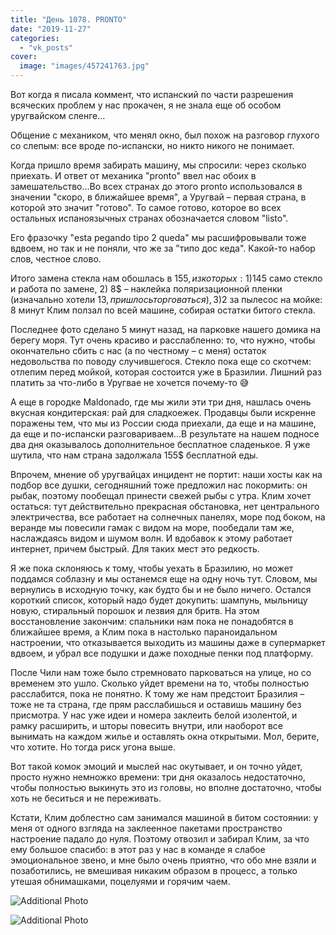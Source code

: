 ```yaml
---
title: "День 1078. PRONTO"
date: "2019-11-27"
categories: 
  - "vk_posts"
cover:
  image: "images/457241763.jpg"
---
```


Вот когда я писала коммент, что испанский по части разрешения всяческих проблем у нас прокачен, я не знала еще об особом уругвайском сленге...

Общение с механиком, что менял окно, был похож на разговор глухого со слепым: все вроде по-испански, но никто никого не понимает.

<!--more-->

Когда пришло время забирать машину, мы спросили: через сколько приехать. И ответ от механика "pronto" ввел нас обоих в замешательство...Во всех странах до этого pronto использовался в значении "скоро, в ближайшее время", а Уругвай – первая страна, в которой это значит "готово". То самое готово, которое во всех остальных испаноязычных странах обозначается словом "listo".

Его фразочку "esta pegando tipo 2 queda" мы расшифровывали тоже вдвоем, но так и не поняли, что же за "типо дос кеда". Какой-то набор слов, честное слово.

Итого замена стекла нам обошлась в 155$, из которых: 1)145$ само стекло и работа по замене, 2) 8$ – наклейка поляризационной пленки (изначально хотели 13$, пришлось торговаться), 3) 2$ за пылесос на мойке: 8 минут Клим ползал по всей машине, собирая остатки битого стекла.

Последнее фото сделано 5 минут назад, на парковке нашего домика на берегу моря. Тут очень красиво и расслабленно: то, что нужно, чтобы окончательно сбить с нас (а по честному – с меня) остаток недовольства по поводу случившегося. Стекло пока еще со скотчем: отлепим перед мойкой, которая состоится уже в Бразилии. Лишний раз платить за что-либо в Уругвае не хочется почему-то 😅

А еще в городке Maldonado, где мы жили эти три дня, нашлась очень вкусная кондитерская: рай для сладкоежек. Продавцы были искренне поражены тем, что мы из России сюда приехали, да еще и на машине, да еще и по-испански разговариваем...В результате на нашем подносе два дня оказывалось дополнительное бесплатное сладенькое. Я уже шутила, что нам страна задолжала 155$ бесплатной еды.

Впрочем, мнение об уругвайцах инцидент не портит: наши хосты как на подбор все душки, сегодняшний тоже предложил нас покормить: он рыбак, поэтому пообещал принести свежей рыбы с утра. Клим хочет остаться: тут действительно прекрасная обстановка, нет центрального электричества, все работает на солнечных панелях, море под боком, на веранде мы повесили гамак с видом на море, пообедали там же, наслаждаясь видом и шумом волн. И вдобавок к этому работает интернет, причем быстрый. Для таких мест это редкость.

Я же пока склоняюсь к тому, чтобы уехать в Бразилию, но может поддамся соблазну и мы останемся еще на одну ночь тут. Словом, мы вернулись в исходную точку, как будто бы и не было ничего. Остался короткий список, который надо будет докупить: шампунь, мыльницу новую, стиральный порошок и лезвия для бритв. На этом восстановление закончим: спальники нам пока не понадобятся в ближайшее время, а Клим пока в настолько параноидальном настроении, что отказывается выходить из машины даже в супермаркет вдвоем, и убрал все подушки и даже походные пенки под платформу.

После Чили нам тоже было стремновато парковаться на улице, но со временем это ушло. Сколько уйдет времени на то, чтобы полностью расслабится, пока не понятно. К тому же нам предстоит Бразилия – тоже не та страна, где прям расслабишься и оставишь машину без присмотра. У нас уже идеи и номера заклеить белой изолентой, и рамку расширить, и шторы повесить внутри, или наоборот все вынимать на каждом жилье и оставлять окна открытыми. Мол, берите, что хотите. Но тогда риск угона выше.

Вот такой комок эмоций и мыслей нас окутывает, и он точно уйдет, просто нужно немножко времени: три дня оказалось недостаточно, чтобы полностью выкинуть это из головы, но вполне достаточно, чтобы хоть не беситься и не переживать.

Кстати, Клим доблестно сам занимался машиной в битом состоянии: у меня от одного взгляда на заклеенное пакетами пространство настроение падало до нуля. Поэтому отвозил и забирал Клим, за что ему большое спасибо: в этот раз у нас в команде я слабое эмоциональное звено, и мне было очень приятно, что обо мне взяли и позаботились, не вмешивая никаким образом в процесс, а только утешая обнимашками, поцелуями и горячим чаем.

![Additional Photo](https://vodpop.ru/wp-content/uploads/2023/07/457241764.jpg)

![Additional Photo](https://vodpop.ru/wp-content/uploads/2023/07/457241765.jpg)
